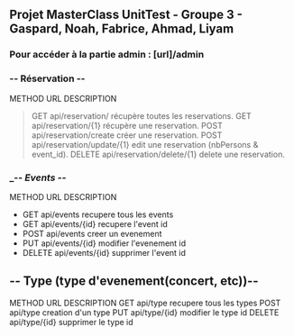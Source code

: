 ## Projet MasterClass UnitTest - Groupe 3 - Gaspard, Noah, Fabrice, Ahmad, Liyam



### __**Pour accéder à la partie admin : [url]/admin**__



### __**-- Réservation --**__

METHOD          URL                         DESCRIPTION

> GET            api/reservation/                récupère toutes les reservations.
> GET             api/reservation/{1}            récupère une reservation.
> POST            api/reservation/create            créer une reservation.
> POST            api/reservation/update/{1}        edit une reservation (nbPersons & event_id).
> DELETE          api/reservation/delete/{1}        delete une reservation.


### __**-- Events --**_

METHOD        URL            DESCRIPTION

* GET           api/events        recupere tous les events
* GET           api/events/{id}     recupere l'event id
* POST          api/events        creer un evenement
* PUT           api/events/{id}     modifier l'evenement id
* DELETE        api/events/{id}     supprimer l'event id

## __**-- Type (type d'evenement(concert, etc))--**__

METHOD        URL            DESCRIPTION
GET           api/type        recupere tous les types
POST          api/type        creation d'un type
PUT           api/type/{id}        modifier le type id
DELETE        api/type/{id}        supprimer le type id
